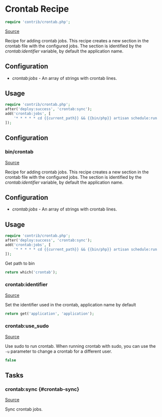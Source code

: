 <!-- DO NOT EDIT THIS FILE! -->
<!-- Instead edit contrib/crontab.php -->
<!-- Then run bin/docgen -->

# Crontab Recipe

```php
require 'contrib/crontab.php';
```

[Source](/contrib/crontab.php)



Recipe for adding crontab jobs.
This recipe creates a new section in the crontab file with the configured jobs.
The section is identified by the *crontab:identifier* variable, by default the application name.
## Configuration
- *crontab:jobs* - An array of strings with crontab lines.
## Usage
```php
require 'contrib/crontab.php';
after('deploy:success', 'crontab:sync');
add('crontab:jobs', [
    '* * * * * cd {{current_path}} && {{bin/php}} artisan schedule:run >> /dev/null 2>&1',
]);
```


## Configuration
### bin/crontab
[Source](https://github.com/deployphp/deployer/blob/master/contrib/crontab.php#L28)

Recipe for adding crontab jobs.
This recipe creates a new section in the crontab file with the configured jobs.
The section is identified by the *crontab:identifier* variable, by default the application name.
## Configuration
- *crontab:jobs* - An array of strings with crontab lines.
## Usage
```php
require 'contrib/crontab.php';
after('deploy:success', 'crontab:sync');
add('crontab:jobs', [
    '* * * * * cd {{current_path}} && {{bin/php}} artisan schedule:run >> /dev/null 2>&1',
]);
```
Get path to bin

```php title="Default value"
return which('crontab');
```


### crontab:identifier
[Source](https://github.com/deployphp/deployer/blob/master/contrib/crontab.php#L33)

Set the identifier used in the crontab, application name by default

```php title="Default value"
return get('application', 'application');
```


### crontab:use_sudo
[Source](https://github.com/deployphp/deployer/blob/master/contrib/crontab.php#L38)

Use sudo to run crontab. When running crontab with sudo, you can use the `-u` parameter to change a crontab for a different user.

```php title="Default value"
false
```



## Tasks

### crontab:sync {#crontab-sync}
[Source](https://github.com/deployphp/deployer/blob/master/contrib/crontab.php#L41)

Sync crontab jobs.




